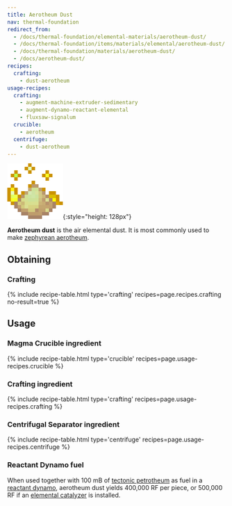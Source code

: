 ```yaml
---
title: Aerotheum Dust
nav: thermal-foundation
redirect_from:
  - /docs/thermal-foundation/elemental-materials/aerotheum-dust/
  - /docs/thermal-foundation/items/materials/elemental/aerotheum-dust/
  - /docs/thermal-foundation/materials/aerotheum-dust/
  - /docs/aerotheum-dust/
recipes:
  crafting:
    - dust-aerotheum
usage-recipes:
  crafting:
    - augment-machine-extruder-sedimentary
    - augment-dynamo-reactant-elemental
    - fluxsaw-signalum
  crucible:
    - aerotheum
  centrifuge:
    - dust-aerotheum
---
```


![Aerotheum dust](/assets/images/thermal-foundation/dust-aerotheum.gif){:style="height: 128px"}


**Aerotheum dust** is the air elemental dust. It is most commonly used to make
[zephyrean aerotheum](/docs/thermal-foundation/zephyrean-aerotheum/).


Obtaining
---------

### Crafting
{% include recipe-table.html type='crafting' recipes=page.recipes.crafting no-result=true %}


Usage
-----

### Magma Crucible ingredient
{% include recipe-table.html type='crucible' recipes=page.usage-recipes.crucible %}

### Crafting ingredient
{% include recipe-table.html type='crafting' recipes=page.usage-recipes.crafting %}

### Centrifugal Separator ingredient
{% include recipe-table.html type='centrifuge' recipes=page.usage-recipes.centrifuge %}

### Reactant Dynamo fuel
When used together with 100 mB of [tectonic
petrotheum](/docs/thermal-foundation/tectonic-petrotheum/) as fuel in a [reactant
dynamo](/docs/thermal-expansion/reactant-dynamo/), aerotheum dust yields 400,000 RF per piece, or
500,000 RF if an [elemental catalyzer](/docs/thermal-expansion/augment-elemental-catalyzer/) is
installed.
